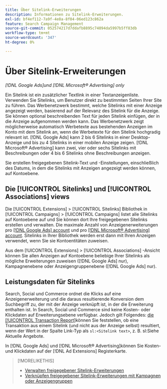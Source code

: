 ```yaml
---
title: Über Sitelink-Erweiterungen
description: Informationen zu Sitelink-Erweiterungen.
exl-id: bf4ef112-7a9f-4e8a-8f04-06ed123c862a
feature: Search Campaign Management
source-git-commit: 052574217d7ddafb8895c74094da5997b5ff83db
workflow-type: tm+mt
source-wordcount: '347'
ht-degree: 0%

---
```


# Über Sitelink-Erweiterungen

*[!DNL Google Ads]und [!DNL Microsoft® Advertising] only*

Ein Sitelink ist ein zusätzlicher Textlink in einer Textanzeigenliste. Verwenden Sie Sitelinks, um Benutzer direkt zu bestimmten Seiten Ihrer Site zu führen. Das Werbenetzwerk bestimmt, welche Sitelinks mit einer Anzeige angezeigt werden, basierend auf der Relevanz des Sitelink für die Anzeige. Sie können optional beschreibenden Text für jeden Sitelink einfügen, der in die Anzeige aufgenommen werden kann. Das Werbenetzwerk zeigt möglicherweise automatisch Werbetexte aus bestehenden Anzeigen im Konto mit dem Sitelink an, wenn die Werbetexte für den Sitelink hochgradig relevant ist. [!DNL Google Ads] kann 2 bis 6 Sitelinks in einer Desktop-Anzeige und bis zu 4 Sitelinks in einer mobilen Anzeige zeigen. [!DNL Microsoft® Advertising] kann zwei, vier oder sechs Sitelinks mit Beschreibungen oder 4 bis 6 Sitelinks ohne Beschreibungen anzeigen.

Sie erstellen freigegebenen Sitelink-Text und -Einstellungen, einschließlich des Datums, in dem die Sitelinks mit Anzeigen angezeigt werden können, auf Kontoebene.

## Die [!UICONTROL Sitelinks] und [!UICONTROL Associations] views

Die [!UICONTROL Extensions] > [!UICONTROL Sitelinks] Bibliothek in [!UICONTROL Campaigns] > [!UICONTROL Campaigns] listet alle Sitelinks auf Kontoebene auf und Sie können dort Ihre freigegebenen Sitelinks erstellen und verwalten. Die maximale Anzahl von Anzeigenerweiterungen pro [[!DNL Google Ads] account](https://support.google.com/google-ads/answer/6372658) und pro [[!DNL Microsoft® Advertising] account](https://help.ads.microsoft.com/#apex/3/en/52001). Sitelinks in Ihrer Bibliothek werden erst dann mit Ihren Anzeigen verwendet, wenn Sie sie Kontoentitäten zuweisen.

Aus dem [!UICONTROL Extensions] > [!UICONTROL Associations] -Ansicht können Sie allen Anzeigen auf Kontoebene beliebige Ihrer Sitelinks als mögliche Erweiterungen zuweisen ([!DNL Google Ads] nur), Kampagnenebene oder Anzeigengruppenebene ([!DNL Google Ads] nur).

## Leistungsdaten für Sitelinks

Search, Social und Commerce ordnet die Klicks auf eine Anzeigenerweiterung und die daraus resultierende Konversion dem Suchbegriff zu, der mit der Anzeige verknüpft ist, in der die Erweiterung enthalten ist. In Search, Social und Commerce sind keine Kosten- oder Klickdaten auf Erweiterungsebene verfügbar. Jedoch gilt Folgendes: [die [!UICONTROL Transaction Report]](/help/search-social-commerce/reports/management/basic-advanced/transaction-report.md)können Sie feststellen, ob eine Transaktion aus einem Sitelink (und nicht aus der Anzeige selbst) resultiert, wenn der Wert in der Spalte Link-Typ als `sl:<Sitelink text>`, z. B. sl:Siehe Aktuelle Angebote.

In [!DNL Google Ads] und [!DNL Microsoft® Advertising]können Sie Kosten- und Klickdaten auf der [!DNL Ad Extensions] Registerkarte.

>[!MORELIKETHIS]
>
>* [Verwalten freigegebener Sitelink-Erweiterungen](sitelink-extension-manage.md)
>* [Verknüpfen freigegebener Sitelink-Erweiterungen mit Kampagnen oder Anzeigengruppen](sitelink-extension-associate.md)
